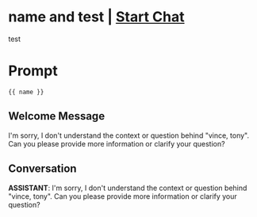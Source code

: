

# name and test | [Start Chat](https://gptcall.net/chat.html?data=%7B%22contact%22%3A%7B%22id%22%3A%22tTOaPkGeGp-Er777S8PLB%22%2C%22flow%22%3Atrue%7D%7D)
test

# Prompt

```
{{ name }}
```

## Welcome Message
I'm sorry, I don't understand the context or question behind "vince, tony". Can you please provide more information or clarify your question?

## Conversation

**ASSISTANT**: I'm sorry, I don't understand the context or question behind "vince, tony". Can you please provide more information or clarify your question?

